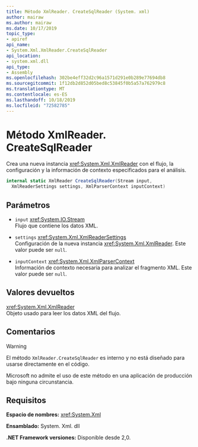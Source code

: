 ```yaml
---
title: Método XmlReader. CreateSqlReader (System. xml)
author: mairaw
ms.author: mairaw
ms.date: 10/17/2019
topic_type:
- apiref
api_name:
- System.Xml.XmlReader.CreateSqlReader
api_location:
- system.xml.dll
api_type:
- Assembly
ms.openlocfilehash: 302be4eff32d2c96a1571d291e0b289e77694db8
ms.sourcegitcommit: 1f12db2d852d05bed8c53845f0b5a57a762979c8
ms.translationtype: MT
ms.contentlocale: es-ES
ms.lasthandoff: 10/18/2019
ms.locfileid: "72582785"
---
```

# <a name="xmlreadercreatesqlreader-method"></a>Método XmlReader. CreateSqlReader

Crea una nueva instancia <xref:System.Xml.XmlReader> con el flujo, la configuración y la información de contexto especificados para el análisis.

```csharp
internal static XmlReader CreateSqlReader(Stream input, 
  XmlReaderSettings settings, XmlParserContext inputContext)
```

## <a name="parameters"></a>Parámetros

- `input` <xref:System.IO.Stream>  
  Flujo que contiene los datos XML.

- `settings` <xref:System.Xml.XmlReaderSettings>  
  Configuración de la nueva instancia <xref:System.Xml.XmlReader>. Este valor puede ser `null`.

- `inputContext` <xref:System.Xml.XmlParserContext>  
  Información de contexto necesaria para analizar el fragmento XML. Este valor puede ser `null`.

## <a name="returns"></a>Valores devueltos

<xref:System.Xml.XmlReader>  
Objeto usado para leer los datos XML del flujo.

## <a name="remarks"></a>Comentarios

> [!WARNING]
> El método `XmlReader.CreateSqlReader` es interno y no está diseñado para usarse directamente en el código.
>
> Microsoft no admite el uso de este método en una aplicación de producción bajo ninguna circunstancia.

## <a name="requirements"></a>Requisitos

**Espacio de nombres:** <xref:System.Xml>

**Ensamblado:** System. Xml. dll

**.NET Framework versiones:** Disponible desde 2,0.
